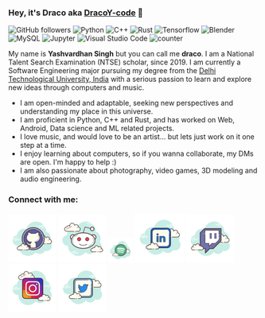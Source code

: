 ### Hey, it's Draco aka [DracoY-code][github] 👋

![GitHub followers](https://img.shields.io/github/followers/DracoY-code?color=%23181717&logo=GitHub)
![Python](https://img.shields.io/badge/Python-grey?logo=python)
![C++](https://img.shields.io/badge/C++-grey?logo=cplusplus)
![Rust](https://img.shields.io/badge/Rust-grey?logo=rust)
![Tensorflow](https://img.shields.io/badge/Tensorflow-grey?logo=tensorflow)
![Blender](https://img.shields.io/badge/Blender-grey?logo=blender)
![MySQL](https://img.shields.io/badge/MySQL-grey?logo=mysql)
![Jupyter](https://img.shields.io/badge/Jupyter-grey?logo=jupyter)
![Visual Studio Code](https://img.shields.io/badge/VSCode-grey?logo=vscodium)
![counter](https://komarev.com/ghpvc/?username=DracoY-code&color=brightgreen&style=flat-square&label=profile+views)

My name is **Yashvardhan Singh** but you can call me __draco__. I am a National Talent Search Examination (NTSE) scholar, since 2019. I am currently a Software Engineering major pursuing my degree from the [Delhi Technological University, India](http://dtu.ac.in/) with a serious passion to learn and explore new ideas through computers and music.

* I am open-minded and adaptable, seeking new perspectives and understanding my place in this universe.
* I am proficient in Python, C++ and Rust, and has worked on Web, Android, Data science and ML related projects.
* I love music, and would love to be an artist... but lets just work on it one step at a time.
* I enjoy learning about computers, so if you wanna collaborate, my DMs are open. I'm happy to help :)
* I am also passionate about photography, video games, 3D modeling and audio engineering.

### Connect with me:

[<img src="resources/icons8-github.svg" />][github]
[<img src="resources/icons8-reddit.svg" />][reddit]
[<img width=50 height=50 src="resources/icons8-spotify.svg" />][spotify]
[<img src="resources/icons8-linkedin.svg" />][linkedin]
[<img src="resources/icons8-twitch.svg" />][twitch]
[<img src="resources/icons8-instagram.svg" />][instagram]
[<img src="resources/icons8-twitter.svg" />][twitter]

[github]: https://github.com/DracoY-code/
[reddit]: https://reddit.com/user/dracolotl/
[spotify]: https://open.spotify.com/user/31xwqzn4wadzt5eo7mnkaqcbotja?si=f25f2f1479214d87/
[linkedin]: https://www.linkedin.com/in/yvsingh088/
[twitch]: https://www.twitch.tv/dracoy_08/
[instagram]: https://www.instagram.com/evildracoy/
[twitter]: https://twitter.com/evildracoy/

[comment]: <> (Icons by <a target="_blank" href="https://icons8.com">Icons8</a>)
